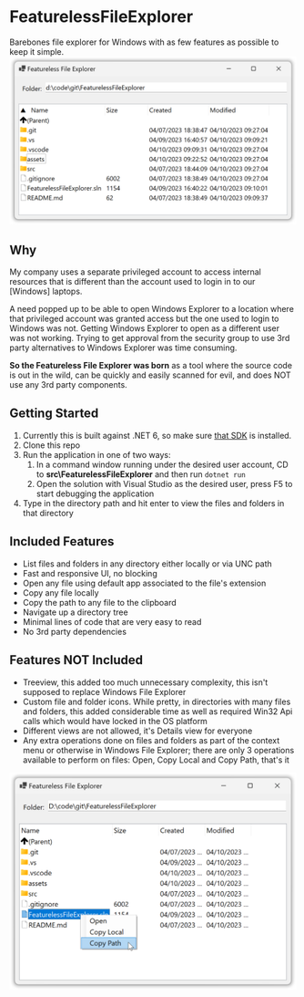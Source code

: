 # FeaturelessFileExplorer
Barebones file explorer for Windows with as few features as possible to keep it simple.  
![Featureless File Explorer](assets/file-explorer.png)
## Why

My company uses a separate privileged account to access internal resources that is different than the account used to login in to our [Windows] laptops.  

A need popped up to be able to open Windows Explorer to a location where that privileged account was granted access but the one used to login to Windows was not.  Getting Windows Explorer to open as a different user was not working.  Trying to get approval from the security group to use 3rd party alternatives to Windows Explorer was time consuming.  

**So the Featureless File Explorer was born** as a tool where the source code is out in the wild, can be quickly and easily scanned for evil, and does NOT use any 3rd party components.

## Getting Started
1. Currently this is built against .NET 6, so make sure [that SDK](https://dotnet.microsoft.com/en-us/download/dotnet/6.0) is installed.  
2. Clone this repo
3. Run the application in one of two ways:
    1. In a command window running under the desired user account, CD to **src\FeaturelessFileExplorer** and then run `dotnet run`
    2. Open the solution with Visual Studio as the desired user, press F5 to start debugging the application
4. Type in the directory path and hit enter to view the files and folders in that directory

## Included Features
* List files and folders in any directory either locally or via UNC path
* Fast and responsive UI, no blocking
* Open any file using default app associated to the file's extension
* Copy any file locally
* Copy the path to any file to the clipboard
* Navigate up a directory tree
* Minimal lines of code that are very easy to read
* No 3rd party dependencies

## Features NOT Included
* Treeview, this added too much unnecessary complexity, this isn't supposed to replace Windows File Explorer
* Custom file and folder icons.  While pretty, in directories with many files and folders, this added considerable time as well as required Win32 Api calls which would have locked in the OS platform
* Different views are not allowed, it's Details view for everyone
* Any extra operations done on files and folders as part of the context menu or otherwise in Windows File Explorer; there are only 3 operations available to perform on files: Open, Copy Local and Copy Path, that's it

![Context Menu](assets/context-menu.png)
